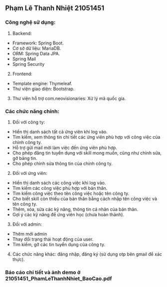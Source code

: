 ## Phạm Lê Thanh Nhiệt 21051451
### Công nghệ sử dụng:
1. Backend:
+ Framework: Spring Boot.
+ Cơ sở dữ liệu: MariaDB.
+ ORM: Spring Data JPA.
+ Spring Mail
+ Spring Security
2. Frontend:
+ Template engine: Thymeleaf.
+ Thư viện giao diện: Bootstrap.
3. Thư viện hỗ trợ com.neovisionaries: Xử lý mã quốc gia.

### Các chức năng chính:
1. Đối với công ty:
+ Hiển thị danh sách tất cả ứng viên khi log vào.
+ Tìm kiếm, xem thông tin chi tiết các ứng viên phù hợp với công việc của chính công ty.
+ Hỗ trợ gửi mail mời làm việc đến ứng viên phù hợp.
+ Cho phép đăng tin tuyển dụng với skill mong muốn, cũng như chỉnh sửa, gỡ bảng tin.
+ Cho phép chỉnh sửa thông tin của chính công ty.
2. Đối với ứng viên:
+ Hiển thị danh sách các công việc khi log vào.
+ Tìm kiếm các công việc phù hợp với bản thân.
+ Tìm kiếm công việc theo tên công việc hoặc tên công ty.
+ Cho biết skill còn thiếu của bản thân bằng cách nhập tên công việc và tên công ty.
+ Thêm, xóa, sửa các kỹ năng, thông tin cá nhân của bản thân.
+ Gợi ý các kỹ năng để ứng viên học (chưa hoàn thành).
3. Đối với admin:
+ Thêm mới admin
+ Thay đổi trạng thái hoạt động của user.
+ Tìm kiếm, gỡ các tin tuyển dụng của công ty.
4. Các chức năng khác: đăng nhập, đăng ký (sử dụng otp bên gmail để xác thực).

### Báo cáo chi tiết và ảnh demo ở 21051451_PhamLeThanhNhiet_BaoCao.pdf
